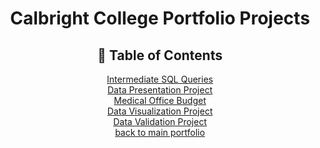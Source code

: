<h1 align= "center">Calbright College Portfolio Projects</h1>

<h2 align='center'>🧭 Table of Contents</h2>
<p align='center'>
  <a href="https://github.com/miyahj/Calbright-College-Portfolio-Projects/tree/main/Intermediate%20SQL%20Queries">Intermediate SQL Queries</a>
  <br><a href="https://github.com/miyahj/Calbright-College-Portfolio-Projects/tree/main/Data%20Presentation">Data Presentation Project</a>
  <br><a href="">Medical Office Budget</a>
  <br><a href="">Data Visualization Project</a>
  <br><a href="">Data Validation Project</a>
  <br><a href='https://github.com/miyahj/Portfolio/tree/main'>back to main portfolio</a>
</p>
